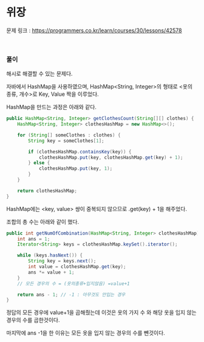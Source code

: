 위장
===

문제 링크 : https://programmers.co.kr/learn/courses/30/lessons/42578

<br>

### 풀이

해시로 해결할 수 있는 문제다.

자바에서 HashMap을 사용하였으며, HashMap<String, Integer>의 형태로 <옷의 종류, 개수>로 Key, Value 짝을 이루었다.

HashMap을 만드는 과정은 아래와 같다.

~~~java
public HashMap<String, Integer> getClothesCount(String[][] clothes) {
	HashMap<String, Integer> clothesHashMap = new HashMap<>();

	for (String[] someClothes : clothes) {
		String key = someClothes[1];

		if (clothesHashMap.containsKey(key)) {
			clothesHashMap.put(key, clothesHashMap.get(key) + 1);
		} else {
			clothesHashMap.put(key, 1);
		}
	}

	return clothesHashMap;
}
~~~

HashMap에는 <key, value> 쌍이 중복되지 않으므로 .get(key) + 1을 해주었다.

조합의 총 수는 아래와 같이 했다.

~~~java
public int getNumOfCombination(HashMap<String, Integer> clothesHashMap) {
	int ans = 1;
	Iterator<String> keys = clothesHashMap.keySet().iterator();

	while (keys.hasNext()) {
		String key = keys.next();
		int value = clothesHashMap.get(key);
		ans *= value + 1;
	}
	// 모든 경우의 수 = (옷의종류+입지않음) =value+1

	return ans - 1; // -1 : 아무것도 안입는 경우
}
~~~

정답의 모든 경우에 value+1을 곱해줬는데 이것은 옷의 가지 수 와 해당 옷을 입지 않는 경우의 수를 곱한것이다.

마지막에 ans -1을 한 이유는 모든 옷을 입지 않는 경우의 수를 뺀것이다.